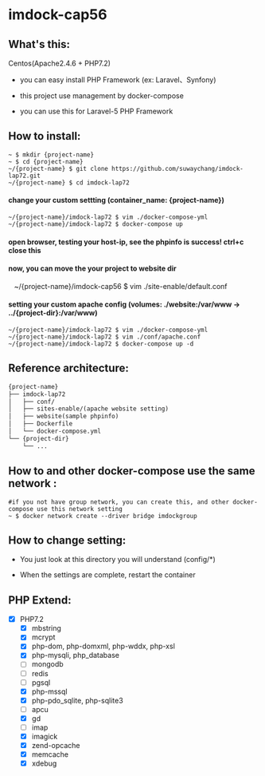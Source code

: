 imdock-cap56
====================================================

## What's this:

Centos(Apache2.4.6 + PHP7.2)

  * you can easy install PHP Framework (ex: Laravel、Synfony)

  * this project use management by docker-compose

  * you can use this for Laravel-5 PHP Framework


## How to install:

    ~ $ mkdir {project-name}
    ~ $ cd {project-name}
    ~/{project-name} $ git clone https://github.com/suwaychang/imdock-lap72.git
    ~/{project-name} $ cd imdock-lap72


#### change your custom settting (container_name: {project-name})

    ~/{project-name}/imdock-lap72 $ vim ./docker-compose-yml
    ~/{project-name}/imdock-lap72 $ docker-compose up

#### open browser, testing your host-ip, see the phpinfo is success! ctrl+c close this
#### now, you can move the your project to website dir

    ~/{project-name}/imdock-cap56 $ vim ./site-enable/default.conf

#### setting your custom apache config (volumes: ./website:/var/www → ../{project-dir}:/var/www)

    ~/{project-name}/imdock-lap72 $ vim ./docker-compose-yml
    ~/{project-name}/imdock-lap72 $ vim ./conf/apache.conf
    ~/{project-name}/imdock-lap72 $ docker-compose up -d


## Reference architecture:

```txt
{project-name}
├── imdock-lap72
│   ├── conf/
│   ├── sites-enable/(apache website setting)
│   ├── website(sample phpinfo)
│   ├── Dockerfile
│   └── docker-compose.yml
└── {project-dir}
    └── ...
```

## How to and other docker-compose use the same network :

    #if you not have group network, you can create this, and other docker-compose use this network setting
    ~ $ docker network create --driver bridge imdockgroup


## How to change setting:

  * You just look at this directory you will understand (config/*)

  * When the settings are complete, restart the container

## PHP Extend:
- [x] PHP7.2
  - [x] mbstring
  - [x] mcrypt
  - [x] php-dom, php-domxml, php-wddx, php-xsl
  - [x] php-mysqli, php_database
  - [ ] mongodb
  - [ ] redis
  - [ ] pgsql
  - [x] php-mssql
  - [x] php-pdo_sqlite, php-sqlite3
  - [ ] apcu
  - [x] gd
  - [ ] imap
  - [x] imagick
  - [x] zend-opcache
  - [x] memcache
  - [x] xdebug
